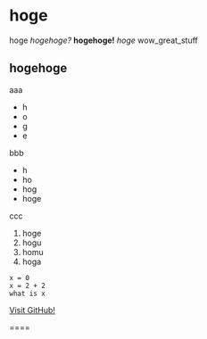 # hoge
hoge *hogehoge?* **hogehoge!** _hoge_ wow_great_stuff
## hogehoge
aaa
* h
* o
* g
* e

bbb
- h
- ho
- hog
- hoge

ccc

1. hoge
1. hogu
1. homu
1. hoga

```
x = 0
x = 2 + 2
what is x
```

[Visit GitHub!](www.github.com)

====
